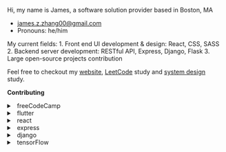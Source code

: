 Hi, my name is James, a software solution provider based in Boston, MA
  - james.z.zhang00@gmail.com
  - Pronouns: he/him

My current fields:
    1. Front end UI development & design: React, CSS, SASS
    2. Backend server development: RESTful API, Express, Django, Flask
    3. Large open-source projects contribution

Feel free to checkout my <a href="https://mywebsite-six-mu.vercel.app/" target="_blank">website</a>, [LeetCode](https://github.com/James-Z-Zhang00/LeetCoder) study and [system design](https://github.com/James-Z-Zhang00/SysDes) study.

**Contributing**

<details>
  <summary> &nbsp;&nbsp;freeCodeCamp</summary>

  ### Code Contribution
  1. Forked and deployed the project locally
  2. Investigated folder structure and learned about the system design
  3. Fixed the learning instruction and user input check by JavaScript Regular Expression
  
  ### Article Translation
  1. Learn Coding for Everyone Handbook
  2. The JavaScript Promises Handbook
  3. Java Interview Prep-Handbook

</details>

<details>
  <summary> &nbsp;&nbsp;flutter</summary>

  ### Code Contribution
  1. Forked the project
  2. Learning the programming language Dart
  
</details>

<details>
  <summary> &nbsp;&nbsp;react</summary>

</details>

<details>
  <summary> &nbsp;&nbsp;express</summary>
  
</details>

<details>
  <summary> &nbsp;&nbsp;django</summary>

</details>

<details>
  <summary> &nbsp;&nbsp;tensorFlow</summary>
  
</details>

<!---
- 👋 Hi, I’m James Z. Zhang
- 👀 I’m interested in full stack development
- 🌱 I’m currently learning Flask and Django
- 💞️ I’m looking to collaborate on full stack open-source projects
- 📫 james.z.zhang00@gmail.com
- 😄 Pronouns: he/him
- ⚡ Fun fact: to be developed later
--->

<!---
James-Z-Zhang00/James-Z-Zhang00 is a ✨ special ✨ repository because its `README.md` (this file) appears on your GitHub profile.
You can click the Preview link to take a look at your changes.
--->

<!---
<details>
  <summary>My Projects</summary>
  
  ### Pinned
  1. Budget Calculator
  2. NightCare
     * Baz
     * Qux
  3. Book review server

  --->

<!--
  ### Some Javascript
  ```js
  function logSomething(something) {
    console.log('Something', something);
  }
  ```
  
</details>-->

